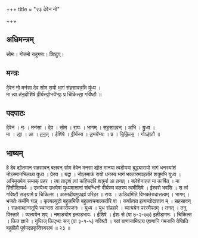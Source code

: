 +++
title = "२३ देवेन नो"

+++
## अधिमन्त्रम्
सोमः। गोतमो राहूगणः। त्रिष्टुप्।

## मन्त्रः
दे॒वेन॑ नो॒ मन॑सा देव सोम रा॒यो भा॒गं स॑हसावन्न॒भि यु॑ध्य ।  
मा त्वा त॑न॒दीशि॑षे वी॒र्य॑स्यो॒भये॑भ्यः॒ प्र चि॑कित्सा॒ गवि॑ष्टौ ॥

## पदपाठः
दे॒वेन॑ । नः॒ । मन॑सा । दे॒व॒ । सो॒म॒ । रा॒यः । भा॒गम् । स॒ह॒सा॒ऽव॒न् । अ॒भि । यु॒ध्य॒ ।  
मा । त्वा॒ । आ । त॒न॒त् । ईशि॑षे । वी॒र्य॑स्य । उ॒भये॑भ्यः । प्र । चि॒कि॒त्स॒ । गोऽइ॑ष्टौ ॥

## भाष्यम्
हे देव द्योतमान सहसावन् बलवन् सोम देवेन मनसा द्योत मानया त्वदीयया बुद्ध्यारायो भागं धनस्यांशं नोऽस्मानभिलक्ष्य युध्य । प्रेरय । यद्वा । नोऽस्माकं रायो धनस्य भागं भक्तारमपहर्तारं शत्रुमभि युध्य । अभिमुख्येन सम्यक् प्रहर । त्वा तादृशं त्वां कश्चिदपि शत्रुर्मा आ तनत् । क्लेशेनाततं मा कार्षित् । मा हिंसीदित्यर्थः । उभयेभ्य उभयेषां युध्यमानानां संबन्धिनो वीर्यस्य बलस्य त्वमीशिषे । ईश्वरो भवसि । स त्वं गविष्टौ सङ्ग्रामे प्र चिकित्स । अस्मदीयमुपद्रवं परिहर ॥ रायः । ऊडिदमिति विभक्तेरुदात्तत्वम् । भागम् । भजतेः कर्मणि घञ् । कृत्यल्युटो बहुलमिति बहुलवचनात्कर्तरि वा । कर्षात्वत इत्यन्तोदात्तत्व म् । सहसावन् । सहःशब्दान्मतुपि च्चान्दस आकारोपजनः । युध्य । युध संप्रहारे । व्यत्ययेन परस्मैपदम् । तनत् । तनु विस्तारे । व्यत्ययेन शप् । नमाङ्योग इत्यडभावः । ईशिषे । ईशः से (पा ७-२-७७) इतीडागमः । चिकित्स । कित ज्ञाने । गुप्तिज् किद्भ्यः सन् (पा ३-१-५) गविष्टौ । गवां बाणानामिष्टय एषणानि गमनानि येष्विति बहुव्रीहौ पूर्वपदप्रकृतिस्वरत्वं ॥ २३ ॥